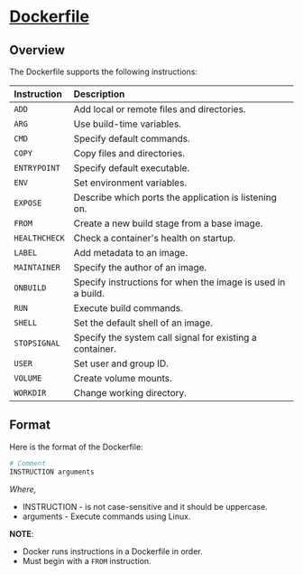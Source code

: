 # [Dockerfile](https://docs.docker.com/engine/reference/builder/)

## Overview

The Dockerfile supports the following instructions:

| Instruction   | Description                                                 |
| :------------ | :---------------------------------------------------------- |
| `ADD`         | Add local or remote files and directories.                  |
| `ARG`         | Use build-time variables.                                   |
| `CMD`         | Specify default commands.                                   |
| `COPY`        | Copy files and directories.                                 |
| `ENTRYPOINT`  | Specify default executable.                                 |
| `ENV`         | Set environment variables.                                  |
| `EXPOSE`      | Describe which ports the application is listening on.       |
| `FROM`        | Create a new build stage from a base image.                 |
| `HEALTHCHECK` | Check a container's health on startup.                      |
| `LABEL`       | Add metadata to an image.                                   |
| `MAINTAINER`  | Specify the author of an image.                             |
| `ONBUILD`     | Specify instructions for when the image is used in a build. |
| `RUN`         | Execute build commands.                                     |
| `SHELL`       | Set the default shell of an image.                          |
| `STOPSIGNAL`  | Specify the system call signal for existing a container.    |
| `USER`        | Set user and group ID.                                      |
| `VOLUME`      | Create volume mounts.                                       |
| `WORKDIR`     | Change working directory.                                   |

## Format

Here is the format of the Dockerfile:

```bash
# Comment
INSTRUCTION arguments
```

_Where,_

- INSTRUCTION - is not case-sensitive and it should be uppercase.
- arguments - Execute commands using Linux.

**NOTE**:

- Docker runs instructions in a Dockerfile in order.
- Must begin with a `FROM` instruction.
